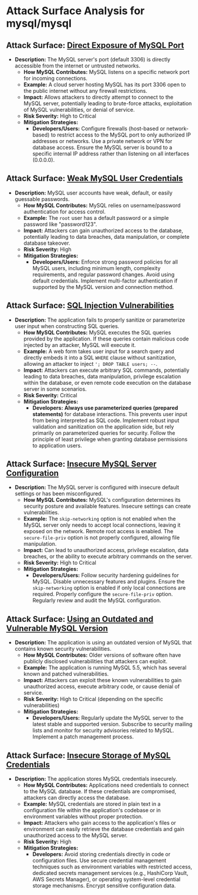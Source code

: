 # Attack Surface Analysis for mysql/mysql

## Attack Surface: [Direct Exposure of MySQL Port](./attack_surfaces/direct_exposure_of_mysql_port.md)

*   **Description:** The MySQL server's port (default 3306) is directly accessible from the internet or untrusted networks.
    *   **How MySQL Contributes:** MySQL listens on a specific network port for incoming connections.
    *   **Example:** A cloud server hosting MySQL has its port 3306 open to the public internet without any firewall restrictions.
    *   **Impact:** Allows attackers to directly attempt to connect to the MySQL server, potentially leading to brute-force attacks, exploitation of MySQL vulnerabilities, or denial of service.
    *   **Risk Severity:** High to Critical
    *   **Mitigation Strategies:**
        *   **Developers/Users:** Configure firewalls (host-based or network-based) to restrict access to the MySQL port to only authorized IP addresses or networks. Use a private network or VPN for database access. Ensure the MySQL server is bound to a specific internal IP address rather than listening on all interfaces (0.0.0.0).

## Attack Surface: [Weak MySQL User Credentials](./attack_surfaces/weak_mysql_user_credentials.md)

*   **Description:** MySQL user accounts have weak, default, or easily guessable passwords.
    *   **How MySQL Contributes:** MySQL relies on username/password authentication for access control.
    *   **Example:** The `root` user has a default password or a simple password like "password123".
    *   **Impact:** Attackers can gain unauthorized access to the database, potentially leading to data breaches, data manipulation, or complete database takeover.
    *   **Risk Severity:** High
    *   **Mitigation Strategies:**
        *   **Developers/Users:** Enforce strong password policies for all MySQL users, including minimum length, complexity requirements, and regular password changes. Avoid using default credentials. Implement multi-factor authentication if supported by the MySQL version and connection method.

## Attack Surface: [SQL Injection Vulnerabilities](./attack_surfaces/sql_injection_vulnerabilities.md)

*   **Description:** The application fails to properly sanitize or parameterize user input when constructing SQL queries.
    *   **How MySQL Contributes:** MySQL executes the SQL queries provided by the application. If these queries contain malicious code injected by an attacker, MySQL will execute it.
    *   **Example:** A web form takes user input for a search query and directly embeds it into a SQL `WHERE` clause without sanitization, allowing an attacker to inject `'; DROP TABLE users; --`.
    *   **Impact:** Attackers can execute arbitrary SQL commands, potentially leading to data breaches, data manipulation, privilege escalation within the database, or even remote code execution on the database server in some scenarios.
    *   **Risk Severity:** Critical
    *   **Mitigation Strategies:**
        *   **Developers:**  **Always use parameterized queries (prepared statements)** for database interactions. This prevents user input from being interpreted as SQL code. Implement robust input validation and sanitization on the application side, but rely primarily on parameterized queries for security. Follow the principle of least privilege when granting database permissions to application users.

## Attack Surface: [Insecure MySQL Server Configuration](./attack_surfaces/insecure_mysql_server_configuration.md)

*   **Description:** The MySQL server is configured with insecure default settings or has been misconfigured.
    *   **How MySQL Contributes:** MySQL's configuration determines its security posture and available features. Insecure settings can create vulnerabilities.
    *   **Example:** The `skip-networking` option is not enabled when the MySQL server only needs to accept local connections, leaving it exposed on the network. Remote root access is enabled. The `secure-file-priv` option is not properly configured, allowing file manipulation.
    *   **Impact:** Can lead to unauthorized access, privilege escalation, data breaches, or the ability to execute arbitrary commands on the server.
    *   **Risk Severity:** High to Critical
    *   **Mitigation Strategies:**
        *   **Developers/Users:** Follow security hardening guidelines for MySQL. Disable unnecessary features and plugins. Ensure the `skip-networking` option is enabled if only local connections are required. Properly configure the `secure-file-priv` option. Regularly review and audit the MySQL configuration.

## Attack Surface: [Using an Outdated and Vulnerable MySQL Version](./attack_surfaces/using_an_outdated_and_vulnerable_mysql_version.md)

*   **Description:** The application is using an outdated version of MySQL that contains known security vulnerabilities.
    *   **How MySQL Contributes:** Older versions of software often have publicly disclosed vulnerabilities that attackers can exploit.
    *   **Example:** The application is running MySQL 5.5, which has several known and patched vulnerabilities.
    *   **Impact:** Attackers can exploit these known vulnerabilities to gain unauthorized access, execute arbitrary code, or cause denial of service.
    *   **Risk Severity:** High to Critical (depending on the specific vulnerabilities)
    *   **Mitigation Strategies:**
        *   **Developers/Users:** Regularly update the MySQL server to the latest stable and supported version. Subscribe to security mailing lists and monitor for security advisories related to MySQL. Implement a patch management process.

## Attack Surface: [Insecure Storage of MySQL Credentials](./attack_surfaces/insecure_storage_of_mysql_credentials.md)

*   **Description:** The application stores MySQL credentials insecurely.
    *   **How MySQL Contributes:** Applications need credentials to connect to the MySQL database. If these credentials are compromised, attackers can directly access the database.
    *   **Example:** MySQL credentials are stored in plain text in a configuration file within the application's codebase or in environment variables without proper protection.
    *   **Impact:** Attackers who gain access to the application's files or environment can easily retrieve the database credentials and gain unauthorized access to the MySQL server.
    *   **Risk Severity:** High
    *   **Mitigation Strategies:**
        *   **Developers:** Avoid storing credentials directly in code or configuration files. Use secure credential management techniques such as environment variables with restricted access, dedicated secrets management services (e.g., HashiCorp Vault, AWS Secrets Manager), or operating system-level credential storage mechanisms. Encrypt sensitive configuration data.

